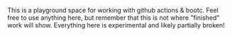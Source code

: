 This is a playground space for working with github actions & bootc. Feel free to use anything here, but remember that this is not where "finished" work will show. Everything here is experimental and likely partially broken!
